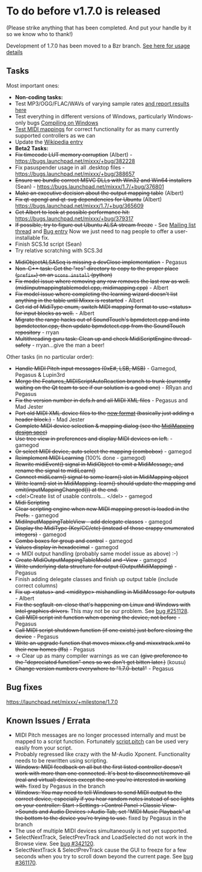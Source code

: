 # To do before v1.7.0 is released

(Please strike anything that has been completed. And put your handle by
it so we know who to thank\!)

Development of 1.7.0 has been moved to a Bzr branch. [See here for usage
details](https://code.launchpad.net/~mixxxdevelopers/mixxx/release-1.6.2)

## Tasks

Most important ones:

  - **Non-coding tasks:**
  - Test MP3/OGG/FLAC/WAVs of varying sample rates [and report results
    here](sound%20file%20testing%20matrix)
  - Test everything in different versions of Windows, particularly
    Windows-only bugs [Compiling on Windows](compiling_on_windows)
  - [Test MIDI mappings](Supported%20Controller%20Test%20Grid) for
    correct functionality for as many currently supported controllers as
    we can
  - Update the [Wikipedia entry](http://en.wikipedia.org/wiki/Mixxx)
  - **Beta2 Tasks:**
  - ~~Fix timecode LUT memory corruption~~ (Albert) -
    <https://bugs.launchpad.net/mixxx/+bug/382228>
  - Fix pasuspender usage in all .desktop files -
    <https://bugs.launchpad.net/mixxx/+bug/388657>
  - ~~Ensure we bundle correct MSVC DLLs with Win32 and Win64
    installers~~ (Sean) -
    <https://bugs.launchpad.net/mixxx/1.7/+bug/376801>
  - ~~Make an executive decision about the output mapping table~~
    (Albert)
  - ~~Fix qt-opengl and qt-svg dependencies for Ubuntu~~ (Albert)
    <https://bugs.launchpad.net/mixxx/1.7/+bug/365609>
  - ~~Get Albert to look at possible performance hit:~~
    <https://bugs.launchpad.net/mixxx/+bug/379317>
  - ~~If possible, try to figure out Ubuntu ALSA stream freeze~~ - See
    [Mailing list
    thread](http://thread.gmane.org/gmane.comp.multimedia.mixxx.devel/2334/focus=2337)
    and [Bug entry](https://bugs.launchpad.net/mixxx/1.7/+bug/383431)
    Now we just need to nag people to offer a user-installable fix.
  - Finish SCS.1d script (Sean)
  - Try relative scratching with SCS.3d

<!-- end list -->

  - ~~MidiObjectALSASeq is missing a devClose implementation~~ - Pegasus
  - ~~Non-C++ task: Get the "res" directory to copy to the proper place
    (`prefix=`) on an `scons install` (python)~~
  - ~~Fix model issue where removing any row removes the last row as
    well. (midiinputmappingtablemodel.cpp, midimapping.cpp)~~ - Albert
  - ~~Fix model issue where completing the learning wizard doesn't list
    anything in the table until Mixxx is restarted~~ - Albert
  - ~~Get rid of MidiType enum, switch MIDI mapping format to use
    \<status\> for input blocks as well.~~ - Albert
  - ~~Migrate the range hacks out of SoundTouch's bpmdetect.cpp and into
    bpmdetector.cpp, then update bpmdetect.cpp from the SoundTouch
    repository~~ - rryan
  - ~~Multithreading guru task: Clean up and check MidiScriptEngine
    thread-safety~~ - rryan...give the man a beer\!

Other tasks (in no particular order):

  - ~~Handle MIDI Pitch input messages (0xE\#, LSB, MSB)~~ - Gamegod,
    Pegasus & Lupin3rd
  - ~~Merge the Features\_MIDIScriptAutoReaction branch to trunk
    (currently waiting on the Qt team to see if our solution is a good
    one)~~ - RRyan and Pegasus
  - ~~Fix the version number in defs.h and all MIDI XML files~~ -
    Pegasus and Mad Jester
  - ~~Port old MIDI XML device files to the [new
    format](midi_controller_mapping_file_format) (basically just adding
    a header block.)~~ - Mad Jester
  - ~~Complete MIDI device selection & mapping dialog (see the
    [MidiMapping design
    spec](midi_scripting#midi_mapping_object_design_spec))~~
  - ~~Use tree view in preferences and display MIDI devices on left.~~ -
    gamegod
  - ~~Or select MIDI device, auto select the mapping (combobox)~~ -
    gamegod
  - ~~Reimplement MIDI Learning~~ (100% done - gamegod)
  - ~~Rewrite midiEvent() signal in MidiObject to emit a MidiMessage,
    and rename the signal to midiLearn()~~
  - ~~Connect midiLearn() signal to some learn() slot in MidiMapping
    object~~
  - ~~Write learn() slot in MidiMapping. learn() should update the
    mapping and emit(inputMappingChanged()) at the end.~~
  - \<del\>Create list of usable controls... \</del\> - gamegod
  - ~~Midi Scripting~~
  - ~~Clear scripting engine when new MIDI mapping preset is loaded in
    the Prefs.~~ - gamegod
  - ~~MidiInputMappingTableView - add delegate classes~~ - gamegod
  - ~~Display the MidiType (Key/CC/etc) (instead of those crappy
    enumerated integers)~~ - gamegod
  - ~~Combo boxes for group and control~~ - gamegod
  - ~~Values display in hexadecimal~~ - gamegod
  - \-\> MIDI output handling (probably same model issue as above) :-)
  - ~~Create MidiOutputMappingTableModel~~ ~~and -View~~ - gamegod
  - ~~Write underlying data structure for output (OutputMidiMapping)~~ -
    Pegasus
  - Finish adding delegate classes and finish up output table (include
    correct columns)
  - ~~Fix up \<status\> and \<miditype\> mishandling in MidiMessage for
    outputs~~ - Albert
  - ~~Fix the segfault-on-close that's happening on Linux and Windows
    with Intel graphics drivers.~~ This may not be our problem. See [bug
    \#251128](https://bugs.launchpad.net/bugs/251128).
  - ~~Call MIDI script init function when opening the device, not
    before~~ - Pegasus
  - ~~Call MIDI script shutdown function (if one exists) just before
    closing the device~~ - Pegasus
  - ~~Write an upgrade function that moves mixxx.cfg and mixxxtrack.xml
    to their new homes (ffs)~~ - Pegasus
  - \-\> Clear up as many compiler warnings as we can ~~(give preference
    to the "depreciated function" ones so we don't get bitten later.)~~
    (kousu)
  - ~~Change version numbers everywhere to "1.7.0-beta1"~~ - Pegasus

## Bug fixes

<https://launchpad.net/mixxx/+milestone/1.7.0>

## Known Issues / Errata

  - MIDI Pitch messages are no longer processed internally and must be
    mapped to a script function. Fortunately
    [script.pitch](midi_scripting#available_common_functions) can be
    used very easily from your script.
  - Probably regressed like crazy with the M-Audio Xponent.
    Functionality needs to be rewritten using scripting.
  - ~~Windows: MIDI feedback on all but the first listed controller
    doesn't work with more than one connected. It's best to
    disconnect/remove all (real and virtual) devices except the one
    you're interested in working with.~~ fixed by Pegasus in the branch
  - ~~Windows: You may need to tell Windows to send MIDI output to the
    correct device, especially if you hear random notes instead of see
    lights on your controller: Start-\>Settings-\>Control
    Panel-\>Classic View-\>Sounds and Audio Devices-\>Audio Tab, set
    "MIDI Music Playback" at the bottom to the device you're trying to
    use.~~ fixed by Pegasus in the branch
  - The use of multiple MIDI devices simultaneously is not yet
    supported.
  - SelectNextTrack, SelectPrevTrack and LoadSelected do not work in the
    Browse view. See [bug
    \#342120](https://bugs.launchpad.net/mixxx/+bug/342120).
  - SelectNextTrack & SelectPrevTrack cause the GUI to freeze for a few
    seconds when you try to scroll down beyond the current page. See
    [bug \#361170](https://bugs.launchpad.net/mixxx/+bug/361170).
